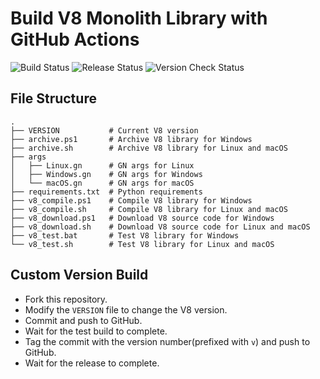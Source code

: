 # Build V8 Monolith Library with GitHub Actions

![Build Status](https://github.com/kuoruan/libv8/actions/workflows/v8-build-test.yml/badge.svg)
![Release Status](https://github.com/kuoruan/libv8/actions/workflows/v8-release.yml/badge.svg)
![Version Check Status](https://github.com/kuoruan/libv8/actions/workflows/v8-version-check.yml/badge.svg)


## File Structure

```
.
├── VERSION           # Current V8 version
├── archive.ps1       # Archive V8 library for Windows
├── archive.sh        # Archive V8 library for Linux and macOS
├── args
│   ├── Linux.gn      # GN args for Linux
│   ├── Windows.gn    # GN args for Windows
│   └── macOS.gn      # GN args for macOS
├── requirements.txt  # Python requirements
├── v8_compile.ps1    # Compile V8 library for Windows
├── v8_compile.sh     # Compile V8 library for Linux and macOS
├── v8_download.ps1   # Download V8 source code for Windows
├── v8_download.sh    # Download V8 source code for Linux and macOS
├── v8_test.bat       # Test V8 library for Windows
└── v8_test.sh        # Test V8 library for Linux and macOS
```

## Custom Version Build

- Fork this repository.
- Modify the `VERSION` file to change the V8 version.
- Commit and push to GitHub.
- Wait for the test build to complete.
- Tag the commit with the version number(prefixed with `v`) and push to GitHub.
- Wait for the release to complete.
